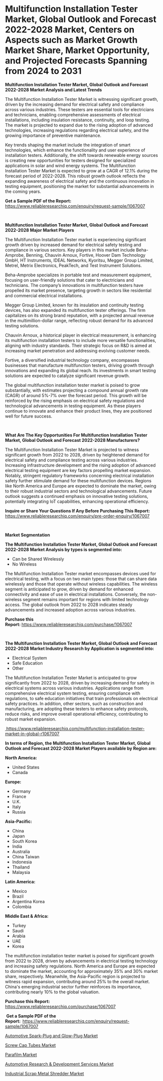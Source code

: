 <p><h1>Multifunction Installation Tester Market, Global Outlook and Forecast 2022-2028 Market, Centers on Aspects such as Market Growth Market Share, Market Opportunity, and Projected Forecasts Spanning from 2024 to 2031</h1></p><p><strong>Multifunction Installation Tester Market, Global Outlook and Forecast 2022-2028 Market Analysis and Latest Trends</strong></p>
<p><p>The Multifunction Installation Tester Market is witnessing significant growth, driven by the increasing demand for electrical safety and compliance across various industries. These testers are essential tools for electricians and technicians, enabling comprehensive assessments of electrical installations, including insulation resistance, continuity, and loop testing. The market is projected to expand due to the rising adoption of advanced technologies, increasing regulations regarding electrical safety, and the growing importance of preventive maintenance.</p><p>Key trends shaping the market include the integration of smart technologies, which enhance the functionality and user experience of installation testers. Additionally, the shift towards renewable energy sources is creating new opportunities for testers designed for specialized applications in solar and wind energy systems. The Multifunction Installation Tester Market is expected to grow at a CAGR of 12.1% during the forecast period of 2022-2028. This robust growth outlook reflects the expanding awareness of electrical safety and the continuous innovation in testing equipment, positioning the market for substantial advancements in the coming years.</p></p>
<p><strong>Get a Sample PDF of the Report:&nbsp;</strong> <a href="https://www.reliableresearchiq.com/enquiry/request-sample/1067007">https://www.reliableresearchiq.com/enquiry/request-sample/1067007</a></p>
<p>&nbsp;</p>
<p><strong>Multifunction Installation Tester Market, Global Outlook and Forecast 2022-2028 Major Market Players</strong></p>
<p><p>The Multifunction Installation Tester market is experiencing significant growth driven by increased demand for electrical safety testing and compliance in various sectors. Key players in this market include Beha-Amprobe, Benning, Chauvin Arnoux, Fortive, Hoover Dam Technology GmbH, HT Instruments, IDEAL Networks, Kyoritsu, Megger Group Limited, Metrel, Metrix Electronics, PeakTech, and Test Instrument Solutions.</p><p>Beha-Amprobe specializes in portable test and measurement equipment, focusing on user-friendly solutions that cater to electricians and technicians. The company’s innovations in multifunction testers have propelled its market presence, targeting growth in sectors like residential and commercial electrical installations.</p><p>Megger Group Limited, known for its insulation and continuity testing devices, has also expanded its multifunction tester offerings. The firm capitalizes on its strong brand reputation, with a projected annual revenue in the multimillion-dollar range, reflecting robust demand for its advanced testing solutions.</p><p>Chauvin Arnoux, a historical player in electrical measurement, is enhancing its multifunction installation testers to include more versatile functionalities, aligning with industry standards. Their strategic focus on R&D is aimed at increasing market penetration and addressing evolving customer needs.</p><p>Fortive, a diversified industrial technology company, encompasses businesses that manufacture multifunction testers, driving growth through innovations and expanding its global reach. Its investments in smart testing solutions are expected to catalyze significant revenue growth.</p><p>The global multifunction installation tester market is poised to grow substantially, with estimates projecting a compound annual growth rate (CAGR) of around 5%-7% over the forecast period. This growth will be reinforced by the rising emphasis on electrical safety regulations and technological advancements in testing equipment. As these players continue to innovate and enhance their product lines, they are positioned well for future success.</p></p>
<p>&nbsp;</p>
<p><strong>What Are The Key Opportunities For Multifunction Installation Tester Market, Global Outlook and Forecast 2022-2028 Manufacturers?</strong></p>
<p><p>The Multifunction Installation Tester Market is projected to witness significant growth from 2022 to 2028, driven by heightened demand for electrical safety and compliance testing across various industries. Increasing infrastructure development and the rising adoption of advanced electrical testing equipment are key factors propelling market expansion. Notably, stringent regulatory frameworks concerning electrical installation safety further stimulate demand for these multifunction devices. Regions like North America and Europe are expected to dominate the market, owing to their robust industrial sectors and technological advancements. Future outlook suggests a continued emphasis on innovative testing solutions, potentially integrating IoT capabilities, enhancing operational efficiency.</p></p>
<p><strong>Inquire or Share Your Questions If Any Before Purchasing This Report:</strong> <a href="https://www.reliableresearchiq.com/enquiry/pre-order-enquiry/1067007">https://www.reliableresearchiq.com/enquiry/pre-order-enquiry/1067007</a></p>
<p>&nbsp;</p>
<p><strong>Market Segmentation</strong></p>
<p><strong>The Multifunction Installation Tester Market, Global Outlook and Forecast 2022-2028 Market Analysis by types is segmented into:</strong></p>
<p><ul><li>Can be Shared Wirelessly</li><li>No Wireless</li></ul></p>
<p><p>The Multifunction Installation Tester market encompasses devices used for electrical testing, with a focus on two main types: those that can share data wirelessly and those that operate without wireless capabilities. The wireless segment is anticipated to grow, driven by demand for enhanced connectivity and ease of use in electrical installations. Conversely, the non-wireless segment remains important for regions with limited technology access. The global outlook from 2022 to 2028 indicates steady advancements and increased adoption across various industries.</p></p>
<p><strong>Purchase this Report:&nbsp;</strong><a href="https://www.reliableresearchiq.com/purchase/1067007">https://www.reliableresearchiq.com/purchase/1067007</a></p>
<p>&nbsp;</p>
<p><strong>The Multifunction Installation Tester Market, Global Outlook and Forecast 2022-2028 Market Industry Research by Application is segmented into:</strong></p>
<p><ul><li>Electrical System</li><li>Safe Education</li><li>Other</li></ul></p>
<p><p>The Multifunction Installation Tester Market is anticipated to grow significantly from 2022 to 2028, driven by increasing demand for safety in electrical systems across various industries. Applications range from comprehensive electrical system testing, ensuring compliance with regulations, to safe education initiatives that train professionals on electrical safety practices. In addition, other sectors, such as construction and manufacturing, are adopting these testers to enhance safety protocols, reduce risks, and improve overall operational efficiency, contributing to robust market expansion.</p></p>
<p><a href="https://www.reliableresearchiq.com/multifunction-installation-tester-market-in-global-r1067007">&nbsp;https://www.reliableresearchiq.com/multifunction-installation-tester-market-in-global-r1067007</a></p>
<p><strong>In terms of Region, the Multifunction Installation Tester Market, Global Outlook and Forecast 2022-2028 Market Players available by Region are:</strong></p>
<p>
    <p> <strong> North America: </strong>
        <ul>
            <li>United States</li>
            <li>Canada</li>
        </ul>
        </p> 
    <p> <strong> Europe: </strong>
        <ul>
            <li>Germany</li>
            <li>France</li>
            <li>U.K.</li>
            <li>Italy</li>
            <li>Russia</li>
        </ul>
        </p> 
    <p> <strong> Asia-Pacific: </strong>
        <ul>
            <li>China</li>
            <li>Japan</li>
            <li>South Korea</li>
            <li>India</li>
            <li>Australia</li>
            <li>China Taiwan</li>
            <li>Indonesia</li>
            <li>Thailand</li>
            <li>Malaysia</li>
        </ul>
        </p> 
    <p> <strong> Latin America: </strong>
        <ul>
            <li>Mexico</li>
            <li>Brazil</li>
            <li>Argentina Korea</li>
            <li>Colombia</li>
        </ul>
        </p> 
    <p> <strong> Middle East & Africa: </strong>
        <ul>
            <li>Turkey</li>
            <li>Saudi</li>
            <li>Arabia</li>
            <li>UAE</li>
            <li>Korea</li>
        </ul>
    </p>
    </p>
<p><p>The multifunction installation tester market is poised for significant growth from 2022 to 2028, driven by advancements in electrical testing technology and increasing safety regulations. North America and Europe are expected to dominate the market, accounting for approximately 35% and 30% market share, respectively. Meanwhile, the Asia-Pacific region is projected to witness rapid expansion, contributing around 25% to the overall market. China's emerging industrial sector further reinforces its importance, contributing nearly 10% to the global valuation.</p></p>
<p><strong>Purchase this Report: </strong><a href="https://www.reliableresearchiq.com/purchase/1067007">https://www.reliableresearchiq.com/purchase/1067007</a></p>
<p>&nbsp;<strong>Get a Sample PDF of the Report:&nbsp;&nbsp;</strong><a href="https://www.reliableresearchiq.com/enquiry/request-sample/1067007">https://www.reliableresearchiq.com/enquiry/request-sample/1067007</a></p>
<p><strong></strong></p>
<p><p><a href="https://medium.com/@danibram100_64069/global-automotive-spark-plug-and-glow-plug-market-exploring-market-share-market-trends-and-129a6637936b">Automotive Spark-Plug and Glow-Plug Market</a></p><p><a href="https://www.linkedin.com/pulse/screw-cap-tubes-market-size-growing-cagr-49-report-covers-zdjde?trackingId=tb1FjKyDS%2FyURWysXWepEw%3D%3D">Screw Cap Tubes Market</a></p><p><a href="https://www.linkedin.com/pulse/insights-parafilm-market-players-size-geographical-regions-c2nbe?trackingId=4tO3SzCKQJiC1XJRkzEukw%3D%3D">Parafilm Market</a></p><p><a href="https://medium.com/@danibram100_64069/deep-dive-into-the-automotive-research-development-services-market-itstrends-market-c84e4075ed65">Automotive Research & Development Services Market</a></p><p><a href="https://www.linkedin.com/pulse/global-industrial-scrap-metal-shredder-market-size-trends-erwve?trackingId=R%2BLwD0sqRsOa6jS2KOWbPQ%3D%3D">Industrial Scrap Metal Shredder Market</a></p></p>